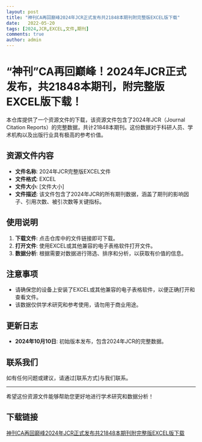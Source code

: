 ```yaml
---
layout: post
title: "神刊CA再回巅峰2024年JCR正式发布共21848本期刊附完整版EXCEL版下载"
date:   2022-05-20
tags: [2024,JCR,EXCEL,文件,期刊]
comments: true
author: admin
---
```

# “神刊”CA再回巅峰！2024年JCR正式发布，共21848本期刊，附完整版EXCEL版下载！

本仓库提供了一个资源文件的下载，该资源文件包含了2024年JCR（Journal Citation Reports）的完整数据，共计21848本期刊。这份数据对于科研人员、学术机构以及出版行业具有极高的参考价值。

## 资源文件内容

- **文件名称**: 2024年JCR完整版EXCEL文件
- **文件格式**: EXCEL
- **文件大小**: [文件大小]
- **文件描述**: 该文件包含了2024年JCR的所有期刊数据，涵盖了期刊的影响因子、引用次数、被引次数等关键指标。

## 使用说明

1. **下载文件**: 点击仓库中的文件链接即可下载。
2. **打开文件**: 使用EXCEL或其他兼容的电子表格软件打开文件。
3. **数据分析**: 根据需要对数据进行筛选、排序和分析，以获取有价值的信息。

## 注意事项

- 请确保您的设备上安装了EXCEL或其他兼容的电子表格软件，以便正确打开和查看文件。
- 该数据仅供学术研究和参考使用，请勿用于商业用途。

## 更新日志

- **2024年10月10日**: 初始版本发布，包含2024年JCR的完整数据。

## 联系我们

如有任何问题或建议，请通过[联系方式]与我们联系。

---

希望这份资源文件能够帮助您更好地进行学术研究和数据分析！

## 下载链接

[神刊CA再回巅峰2024年JCR正式发布共21848本期刊附完整版EXCEL版下载](https://pan.quark.cn/s/7c9df9eb85af)